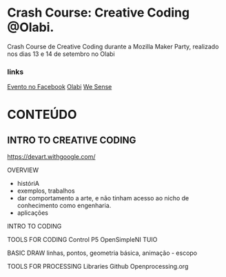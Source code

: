 Crash Course: Creative Coding @Olabi.
==================================

Crash Course de Creative Coding durante a Mozilla Maker Party, realizado nos dias 13 e 14 de setembro no Olabi

### links
[Evento no Facebook](https://www.facebook.com/events/270495073148197)
[Olabi](https://www.facebook.com/olabimakerspace)
[We Sense](http://www.wesense.com.br)



# CONTEÚDO

## INTRO TO CREATIVE CODING
https://devart.withgoogle.com/


OVERVIEW
- históriA 
- exemplos, trabalhos
- dar comportamento a arte, e não tinham acesso ao nicho de conhecimento como engenharia.
- aplicações


INTRO TO CODING


TOOLS FOR CODING
Control P5
OpenSimpleNI
TUIO


BASIC DRAW
linhas, pontos, geometria básica, 
animação - escopo

TOOLS FOR PROCESSING
Libraries
Github
Openprocessing.org
